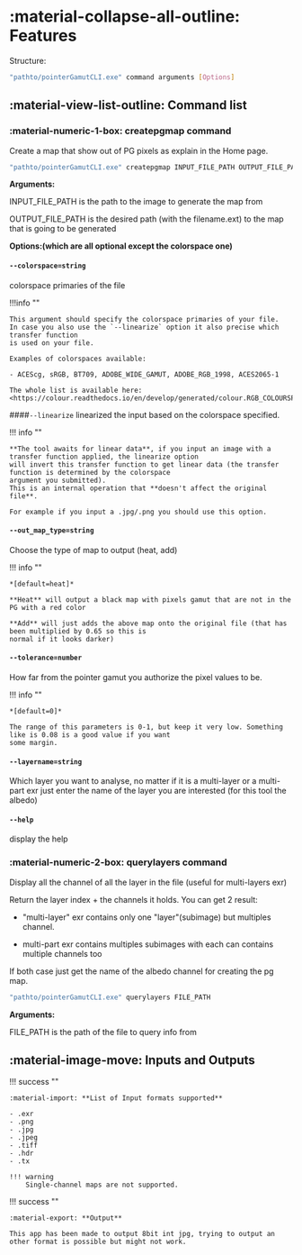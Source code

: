 # :material-collapse-all-outline: Features


Structure:
```bash
"pathto/pointerGamutCLI.exe" command arguments [Options]
```

## :material-view-list-outline: Command list

### :material-numeric-1-box: createpgmap command

Create a map that show out of PG pixels as explain in the Home page.

```bash
"pathto/pointerGamutCLI.exe" createpgmap INPUT_FILE_PATH OUTPUT_FILE_PATH [Options]
```

**Arguments:**

INPUT_FILE_PATH is the path to the image to generate the map from

OUTPUT_FILE_PATH is the desired path (with the filename.ext) to the map that is going to be generated

**Options:(which are all optional except the colorspace one)**

#### `--colorspace=string` 
colorspace primaries of the file

!!!info ""

    This argument should specify the colorspace primaries of your file.
    In case you also use the `--linearize` option it also precise which transfer function
    is used on your file.
    
    Examples of colorspaces available:
    
    - ACEScg, sRGB, BT709, ADOBE_WIDE_GAMUT, ADOBE_RGB_1998, ACES2065-1
    
    The whole list is available here: <https://colour.readthedocs.io/en/develop/generated/colour.RGB_COLOURSPACES.html#colour.RGB_COLOURSPACES>


####`--linearize` 
linearized the input based on the colorspace specified. 

!!! info ""

    **The tool awaits for linear data**, if you input an image with a transfer function applied, the linearize option 
    will invert this transfer function to get linear data (the transfer function is determined by the colorspace
    argument you submitted).
    This is an internal operation that **doesn't affect the original file**.
    
    For example if you input a .jpg/.png you should use this option.

#### `--out_map_type=string` 
Choose the type of map to output (heat, add) 

!!! info ""

    *[default=heat]*

    **Heat** will output a black map with pixels gamut that are not in the PG with a red color
    
    **Add** will just adds the above map onto the original file (that has been multiplied by 0.65 so this is 
    normal if it looks darker) 

#### `--tolerance=number` 
How far from the pointer gamut you authorize the pixel values to be. 

!!! info ""

    *[default=0]*
    
    The range of this parameters is 0-1, but keep it very low. Something like is 0.08 is a good value if you want 
    some margin.
    
#### `--layername=string` 
Which layer you want to analyse, no matter if it is a multi-layer or a multi-part exr just enter
the name of the layer you are interested (for this tool the albedo)


#### ``--help`` 
display the help


### :material-numeric-2-box: querylayers command

Display all the channel of all the layer in the file (useful for multi-layers exr)

Return the layer index + the channels it holds. You can get 2 result:

- "multi-layer" exr contains only one "layer"(subimage) but multiples channel. 

- multi-part exr contains multiples subimages with each can contains multiple channels too

If both case just get the name of the albedo channel for creating the pg map. 


```bash
"pathto/pointerGamutCLI.exe" querylayers FILE_PATH
```

**Arguments:**

FILE_PATH is the path of the file to query info from


## :material-image-move: Inputs and Outputs

!!! success ""

    :material-import: **List of Input formats supported**  
    
    - .exr
    - .png
    - .jpg
    - .jpeg
    - .tiff
    - .hdr
    - .tx
    
    !!! warning
        Single-channel maps are not supported.
        
        
    
!!! success ""
    
    :material-export: **Output**
    
    This app has been made to output 8bit int jpg, trying to output an other format is possible but might not work.
    
